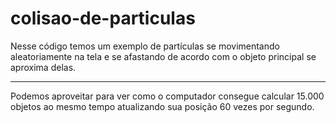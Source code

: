 # colisao-de-particulas

Nesse código temos um exemplo de partículas se movimentando aleatoriamente na tela e se afastando de acordo com o objeto principal se aproxima delas.
<br>
<hr>
Podemos aproveitar para ver como o computador consegue calcular 15.000 objetos ao mesmo tempo atualizando sua posição 60 vezes por segundo.
<br>

